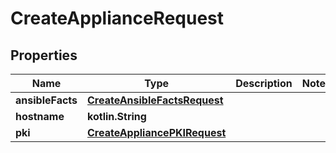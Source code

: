 
# CreateApplianceRequest

## Properties
Name | Type | Description | Notes
------------ | ------------- | ------------- | -------------
**ansibleFacts** | [**CreateAnsibleFactsRequest**](CreateAnsibleFactsRequest.md) |  | 
**hostname** | **kotlin.String** |  | 
**pki** | [**CreateAppliancePKIRequest**](CreateAppliancePKIRequest.md) |  | 



